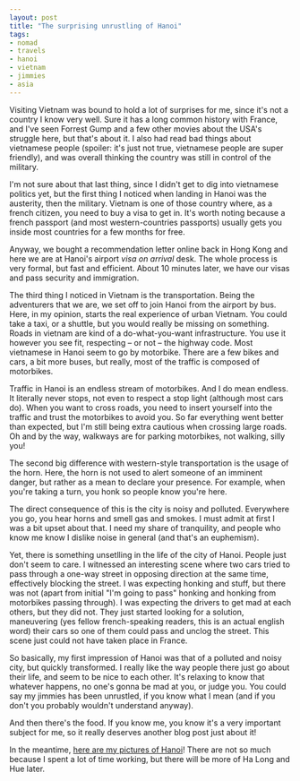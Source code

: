 ```yaml
---
layout: post
title: "The surprising unrustling of Hanoi"
tags: 
- nomad
- travels
- hanoi
- vietnam
- jimmies
- asia
---
```


Visiting Vietnam was bound to hold a lot of surprises for me, since it's not a country I know very well. Sure it has a long common history with France, and I've seen Forrest Gump and a few other movies about the USA's struggle here, but that's about it.  I also had read bad things about vietnamese people (spoiler: it's just not true, vietnamese people are super friendly), and was overall thinking the country was still in control of the military.

I'm not sure about that last thing, since I didn't get to dig into vietnamese politics yet, but the first thing I noticed when landing in Hanoi was the austerity, then the military. Vietnam is one of those country where, as a french citizen, you need to buy a visa to get in. It's worth noting because a french passport (and most western-countries passports) usually gets you inside most countries for a few months for free.

Anyway, we bought a recommendation letter online back in Hong Kong and here we are at Hanoi's airport *visa on arrival* desk. The whole process is very formal, but fast and efficient. About 10 minutes later, we have our visas and pass security and immigration.

The third thing I noticed in Vietnam is the transportation. Being the adventurers that we are, we set off to join Hanoi from the airport by bus. Here, in my opinion, starts the real experience of urban Vietnam. You could take a taxi, or a shuttle, but you would really be missing on something. Roads in vietnam are kind of a do-what-you-want infrastructure. You use it however you see fit, respecting – or not – the highway code. Most vietnamese in Hanoi seem to go by motorbike. There are a few bikes and cars, a bit more buses, but really, most of the traffic is composed of motorbikes.

Traffic in Hanoi is an endless stream of motorbikes. And I do mean endless. It literally never stops, not even to respect a stop light (although most cars do). When you want to cross roads, you need to insert yourself into the traffic and trust the motorbikes to avoid you. So far everything went better than expected, but I'm still being extra cautious when crossing large roads. Oh and by the way, walkways are for parking motorbikes, not walking, silly you!

The second big difference with western-style transportation is the usage of the horn. Here, the horn is not used to alert someone of an imminent danger, but rather as a mean to declare your presence. For example, when you're taking a turn, you honk so people know you're here.

The direct consequence of this is the city is noisy and polluted. Everywhere you go, you hear horns and smell gas and smokes. I must admit at first I was a bit upset about that. I need my share of tranquility, and people who know me know I dislike noise in general (and that's an euphemism).

Yet, there is something unsetlling in the life of the city of Hanoi. People just don't seem to care. I witnessed an interesting scene where two cars tried to pass through a one-way street in opposing direction at the same time, effectively blocking the street. I was expecting honking and stuff, but there was not (apart from initial "I'm going to pass" honking and honking from motorbikes passing through). I was expecting the drivers to get mad at each others, but they did not. They just started looking for a solution, maneuvering (yes fellow french-speaking readers, this is an actual english word) their cars so one of them could pass and unclog the street. This scene just could not have taken place in France.

So basically, my first impression of Hanoi was that of a polluted and noisy city, but quickly transformed. I really like the way people there just go about their life, and seem to be nice to each other. It's relaxing to know that whatever happens, no one's gonna be mad at you, or judge you. You could say my jimmies has been unrustled, if you know what I mean (and if you don't you probably wouldn't understand anyway).

And then there's the food. If you know me, you know it's a very important subject for me, so it really deserves another blog post just about it!

In the meantime, [here are my pictures of Hanoi](https://www.flickr.com/photos/mirmozibang/sets/72157646931488023/)! There are not so much because I spent a lot of time working, but there will be more of Ha Long and Hue later.